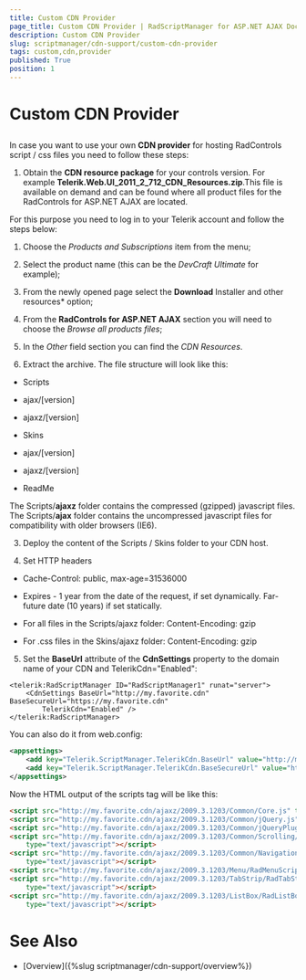 ```yaml
---
title: Custom CDN Provider
page_title: Custom CDN Provider | RadScriptManager for ASP.NET AJAX Documentation
description: Custom CDN Provider
slug: scriptmanager/cdn-support/custom-cdn-provider
tags: custom,cdn,provider
published: True
position: 1
---
```


# Custom CDN Provider



## 

In case you want to use your own **CDN provider** for hosting RadControls script / css files you need to follow these steps:

1. Obtain the **CDN resource package** for your controls version. For example **Telerik.Web.UI_2011_2_712_CDN_Resources.zip**.This file is available on demand and can be found where all product files for the RadControls for ASP.NET AJAX are located.

For this purpose you need to log in to your Telerik account and follow the steps below:

1. Choose the *Products and Subscriptions* item from the menu;

1. Select the product name (this can be the *DevCraft Ultimate* for example);

1. From the newly opened page select the **Download** Installer and other resources* option;

1. From the **RadControls for ASP.NET AJAX** section you will need to choose the *Browse all products files*;

1. In the *Other* field section you can find the *CDN Resources*.

2. Extract the archive. The file structure will look like this:

* Scripts

* ajax/[version]

* ajaxz/[version]

* Skins

* ajax/[version]

* ajaxz/[version]

* ReadMe

The Scripts/**ajaxz** folder contains the compressed (gzipped) javascript files. The Scripts/**ajax** folder contains the uncompressed javascript files for compatibility with older browsers (IE6).



3. Deploy the content of the Scripts / Skins folder to your CDN host.

4. Set HTTP headers

* Cache-Control: public, max-age=31536000

* Expires - 1 year from the date of the request, if set dynamically. Far-future date (10 years) if set statically.

* For all files in the Scripts/ajaxz folder: Content-Encoding: gzip

* For .css files in the Skins/ajaxz folder: Content-Encoding: gzip



5. Set the **BaseUrl** attribute of the **CdnSettings** property to the domain name of your CDN and TelerikCdn="Enabled":

````ASPNET
<telerik:RadScriptManager ID="RadScriptManager1" runat="server">
	<CdnSettings BaseUrl="http://my.favorite.cdn" BaseSecureUrl="https://my.favorite.cdn"
		TelerikCdn="Enabled" />
</telerik:RadScriptManager>
````



You can also do it from web.config:

````XML
<appsettings>  
	<add key="Telerik.ScriptManager.TelerikCdn.BaseUrl" value="http://my.favorite.cdn "  />   
	<add key="Telerik.ScriptManager.TelerikCdn.BaseSecureUrl" value="https://my.favorite.cdn "  />
</appsettings>
````





Now the HTML output of the scripts tag will be like this:

````HTML
<script src="http://my.favorite.cdn/ajaxz/2009.3.1203/Common/Core.js" type="text/javascript"></script>
<script src="http://my.favorite.cdn/ajaxz/2009.3.1203/Common/jQuery.js" type="text/javascript"></script>
<script src="http://my.favorite.cdn/ajaxz/2009.3.1203/Common/jQueryPlugins.js" type="text/javascript"></script>
<script src="http://my.favorite.cdn/ajaxz/2009.3.1203/Common/Scrolling/ScrollingScripts.js"
	type="text/javascript"></script>
<script src="http://my.favorite.cdn/ajaxz/2009.3.1203/Common/Navigation/NavigationScripts.js"
	type="text/javascript"></script>
<script src="http://my.favorite.cdn/ajaxz/2009.3.1203/Menu/RadMenuScripts.js" type="text/javascript"></script>
<script src="http://my.favorite.cdn/ajaxz/2009.3.1203/TabStrip/RadTabStripScripts.js"
	type="text/javascript"></script>
<script src="http://my.favorite.cdn/ajaxz/2009.3.1203/ListBox/RadListBoxScripts.js"
	type="text/javascript"></script>
````



# See Also

 * [Overview]({%slug scriptmanager/cdn-support/overview%})

